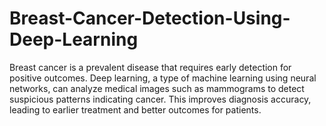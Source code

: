 # Breast-Cancer-Detection-Using-Deep-Learning
Breast cancer is a prevalent disease that requires early detection for positive outcomes. Deep learning, a type of machine learning using neural networks, can analyze medical images such as mammograms to detect suspicious patterns indicating cancer. This improves diagnosis accuracy, leading to earlier treatment and better outcomes for patients.
